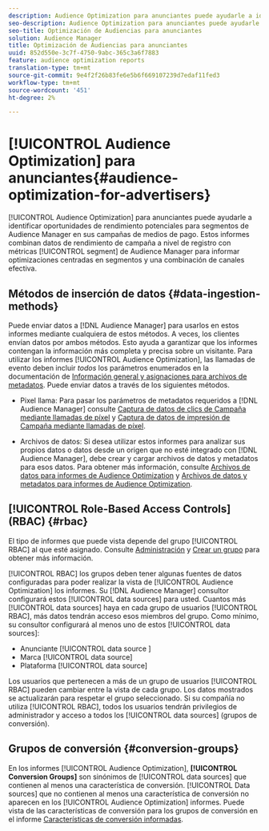 ```yaml
---
description: Audience Optimization para anunciantes puede ayudarle a identificar oportunidades de rendimiento potenciales para segmentos de Audience Manager en sus campañas de medios de pago. Estos informes combinan datos de rendimiento de campaña a nivel de registro con métricas de segmentos de Audience Manager para informar optimizaciones centradas en segmentos y una combinación efectiva de canales.
seo-description: Audience Optimization para anunciantes puede ayudarle a identificar oportunidades de rendimiento potenciales para segmentos de Audience Manager en sus campañas de medios de pago. Estos informes combinan datos de rendimiento de campaña a nivel de registro con métricas de segmentos de Audience Manager para informar optimizaciones centradas en segmentos y una combinación efectiva de canales.
seo-title: Optimización de Audiencias para anunciantes
solution: Audience Manager
title: Optimización de Audiencias para anunciantes
uuid: 852d550e-3c7f-4750-9abc-365c3a6f7883
feature: audience optimization reports
translation-type: tm+mt
source-git-commit: 9e4f2f26b83fe6e5b6f669107239d7edaf11fed3
workflow-type: tm+mt
source-wordcount: '451'
ht-degree: 2%

---
```



# [!UICONTROL Audience Optimization] para anunciantes{#audience-optimization-for-advertisers}

[!UICONTROL Audience Optimization] para anunciantes puede ayudarle a identificar oportunidades de rendimiento potenciales para segmentos de Audience Manager en sus campañas de medios de pago. Estos informes combinan datos de rendimiento de campaña a nivel de registro con métricas [!UICONTROL segment] de Audience Manager para informar optimizaciones centradas en segmentos y una combinación de canales efectiva.

## Métodos de inserción de datos {#data-ingestion-methods}

Puede enviar datos a [!DNL Audience Manager] para usarlos en estos informes mediante cualquiera de estos métodos. A veces, los clientes envían datos por ambos métodos. Esto ayuda a garantizar que los informes contengan la información más completa y precisa sobre un visitante. Para utilizar los informes [!UICONTROL Audience Optimization], las llamadas de evento deben incluir *todos* los parámetros enumerados en la documentación de [Información general y asignaciones para archivos de metadatos](../../../reporting/audience-optimization-reports/metadata-files-intro/metadata-file-overview.md). Puede enviar datos a través de los siguientes métodos.

* Pixel llama: Para pasar los parámetros de metadatos requeridos a [!DNL Audience Manager] consulte [Captura de datos de clics de Campaña mediante llamadas de píxel](../../../integration/media-data-integration/click-data-pixels.md) y [Captura de datos de impresión de Campaña mediante llamadas de píxel](../../../integration/media-data-integration/impression-data-pixels.md).

* Archivos de datos: Si desea utilizar estos informes para analizar sus propios datos o datos desde un origen que no esté integrado con [!DNL Audience Manager], debe crear y cargar archivos de datos y metadatos para esos datos. Para obtener más información, consulte [Archivos de datos para informes de Audience Optimization](../../../reporting/audience-optimization-reports/metadata-files-intro/datafiles-intro.md) y [Archivos de datos y metadatos para informes de Audience Optimization](../../../reporting/audience-optimization-reports/metadata-files-intro/metadata-files-intro.md).

## [!UICONTROL Role-Based Access Controls] (RBAC)  {#rbac}

El tipo de informes que puede vista depende del grupo [!UICONTROL RBAC] al que esté asignado. Consulte [Administración](../../../features/administration/administration-overview.md) y [Crear un grupo](../../../features/administration/administration-overview.md#create-group) para obtener más información.

[!UICONTROL RBAC] los grupos deben tener algunas fuentes de datos configuradas para poder realizar la vista de  [!UICONTROL Audience Optimization] los informes. Su [!DNL Audience Manager] consultor configurará estos [!UICONTROL data sources] para usted. Cuantos más [!UICONTROL data sources] haya en cada grupo de usuarios [!UICONTROL RBAC], más datos tendrán acceso esos miembros del grupo. Como mínimo, su consultor configurará al menos uno de estos [!UICONTROL data sources]:

* Anunciante [!UICONTROL data source ]
* Marca [!UICONTROL data source]
* Plataforma [!UICONTROL data source]

Los usuarios que pertenecen a más de un grupo de usuarios [!UICONTROL RBAC] pueden cambiar entre la vista de cada grupo. Los datos mostrados se actualizarán para respetar el grupo seleccionado. Si su compañía no utiliza [!UICONTROL RBAC], todos los usuarios tendrán privilegios de administrador y acceso a todos los [!UICONTROL data sources] (grupos de conversión).

## Grupos de conversión {#conversion-groups}

En los informes [!UICONTROL Audience Optimization], **[!UICONTROL Conversion Groups]** son sinónimos de [!UICONTROL data sources] que contienen al menos una característica de conversión. [!UICONTROL Data sources] que no contienen al menos una característica de conversión no aparecen en los  [!UICONTROL Audience Optimization] informes. Puede vista de las características de conversión para los grupos de conversión en el informe [Características de conversión informadas](../../../reporting/audience-optimization-reports/aor-advertisers/reported-conversion-traits.md).
